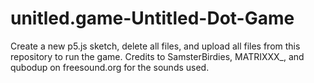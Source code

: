 # unitled.game-Untitled-Dot-Game
Create a new p5.js sketch, delete all files, and upload all files from this repository to run the game.
Credits to SamsterBirdies, MATRIXXX_, and qubodup on freesound.org for the sounds used.
